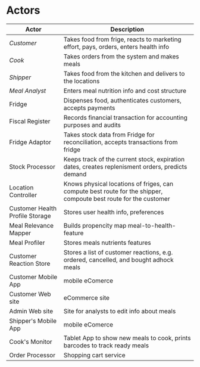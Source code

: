 Actors
=======

| Actor  | Description  |
|---|---|
| *Customer* | Takes food from frige, reacts to marketing effort, pays, orders, enters health info  |
| *Cook* | Takes orders from the system and makes meals  |
| *Shipper* | Takes food from the kitchen and delivers to the locations   |
| *Meal Analyst* | Enters meal nutrition info and cost structure   |
| Fridge | Dispenses food, authenticates customers, accepts payments   |
| Fiscal Register | Records financial transaction for accounting purposes and audits   |
| Fridge Adaptor | Takes stock data from Fridge for reconciliation, accepts transactions from fridge   |
| Stock Processor | Keeps track of the current stock, expiration dates, creates replenisment orders, predicts demand   |
| Location Controller | Knows physical locations of friges, can compute best route for the shipper, compoute best route for the customer   |
| Customer Health Profile Storage | Stores user health info, preferences   |
| Meal Relevance Mapper | Builds propencity map meal-to-health-feature   |
| Meal Profiler |  Stores meals nutrients features  |
| Customer Reaction Store |  Stores a list of customer reactions, e.g. ordered, cancelled, and bought adhock meals  |
| Customer Mobile App | mobile eComerce |
| Customer Web site | eCommerce site   |
| Admin Web site | Site for analysts to edit info about meals   |
| Shipper's Mobile App | mobile eComerce |
| Cook's Monitor | Tablet App to show new meals to cook, prints barcodes to track ready meals   |
| Order Processor | Shopping cart service |
